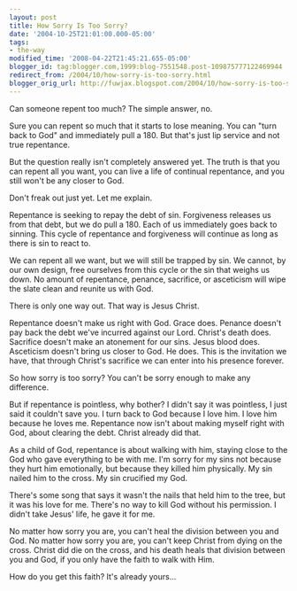 ```yaml
---
layout: post
title: How Sorry Is Too Sorry?
date: '2004-10-25T21:01:00.000-05:00'
tags:
- the-way
modified_time: '2008-04-22T21:45:21.655-05:00'
blogger_id: tag:blogger.com,1999:blog-7551548.post-109875777122469944
redirect_from: /2004/10/how-sorry-is-too-sorry.html
blogger_orig_url: http://fuwjax.blogspot.com/2004/10/how-sorry-is-too-sorry.html
---
```


Can someone repent too much?  The simple answer, no.

Sure you can repent so much that it starts to lose meaning.  You can "turn back to God" and immediately pull a 180.  But that's just lip service and not true repentance.  

But the question really isn't completely answered yet.  The truth is that you can repent all you want, you can live a life of continual repentance, and you still won't be any closer to God.

Don't freak out just yet.  Let me explain.

Repentance is seeking to repay the debt of sin.  Forgiveness releases us from that debt, but we do pull a 180.  Each of us immediately goes back to sinning.  This cycle of repentance and forgiveness will continue as long as there is sin to react to.

We can repent all we want, but we will still be trapped by sin.  We cannot, by our own design, free ourselves from this cycle or the sin that weighs us down.  No amount of repentance, penance, sacrifice, or asceticism will wipe the slate clean and reunite us with God.

There is only one way out.  That way is Jesus Christ.

Repentance doesn't make us right with God.  Grace does.  Penance doesn't pay back the debt we've incurred against our Lord.  Christ's death does.  Sacrifice doesn't make an atonement for our sins.  Jesus blood does.  Asceticism doesn't bring us closer to God.  He does.  This is the invitation we have, that through Christ's sacrifice we can enter into his presence forever.

So how sorry is too sorry?  You can't be sorry enough to make any difference.

But if repentance is pointless, why bother?  I didn't say it was pointless, I just said it couldn't save you.  I turn back to God because I love him.  I love him because he loves me.  Repentance now isn't about making myself right with God, about clearing the debt.  Christ already did that.  

As a child of God, repentance is about walking with him, staying close to the God who gave everything to be with me.  I'm sorry for my sins not because they hurt him emotionally, but because they killed him physically.  My sin nailed him to the cross.  My sin crucified my God.

There's some song that says it wasn't the nails that held him to the tree, but it was his love for me.  There's no way to kill God without his permission.  I didn't take Jesus' life, he gave it for me.

No matter how sorry you are, you can't heal the division between you and God.  No matter how sorry you are, you can't keep Christ from dying on the cross.  Christ did die on the cross, and his death heals that division between you and God, if you only have the faith to walk with Him.

How do you get this faith?  It's already yours...